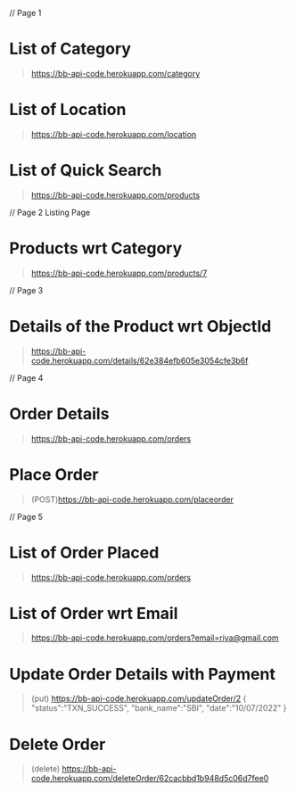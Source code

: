 // Page 1

# List of Category
> https://bb-api-code.herokuapp.com/category

# List of Location
> https://bb-api-code.herokuapp.com/location

# List of Quick Search
> https://bb-api-code.herokuapp.com/products


// Page 2
   Listing Page

# Products wrt Category
> https://bb-api-code.herokuapp.com/products/7


// Page 3

# Details of the Product wrt ObjectId
> https://bb-api-code.herokuapp.com/details/62e384efb605e3054cfe3b6f


// Page 4

# Order Details
> https://bb-api-code.herokuapp.com/orders

# Place Order
> (POST)https://bb-api-code.herokuapp.com/placeorder

// Page 5

# List of Order Placed
> https://bb-api-code.herokuapp.com/orders

# List of Order wrt Email
> https://bb-api-code.herokuapp.com/orders?email=riya@gmail.com

# Update Order Details with Payment
> (put) https://bb-api-code.herokuapp.com/updateOrder/2
{
	"status":"TXN_SUCCESS",
	"bank_name":"SBI",
	"date":"10/07/2022"
}

# Delete Order
> (delete) https://bb-api-code.herokuapp.com/deleteOrder/62cacbbd1b948d5c06d7fee0